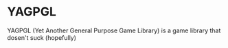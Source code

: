 # YAGPGL
YAGPGL (Yet Another General Purpose Game Library) is a game library that dosen't suck (hopefully)
